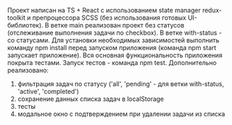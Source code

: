 Проект написан на TS + React с использованием state manager redux-toolkit и препроцессора SCSS (без использования готовых UI-библиотек).
В ветке main реализован проект без статусов (отслеживание выполнения задачи по checkbox). В ветке with-status - со статусами.
Для установки необходимых зависимостей выполнить команду npm install перед запуском приложения (команда npm start запускает приложение).
Вся основная функциональность приложения покрыта тестами. Запуск тестов - команда npm test.
Дополнительно реализовано:
1) фильтрация задач по статусу ('all', 'pending' - для ветки with-status, 'active', 'completed')
2) сохранение данных списка задач в localStorage
3) тесты
4) модальное окно с подтверждением при удалении задачи из списка

